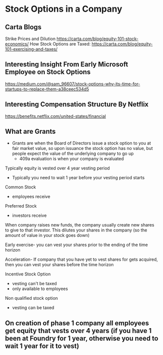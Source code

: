 # Stock Options in a Company

## Carta Blogs
Strike Prices and Dilution
https://carta.com/blog/equity-101-stock-economics/
How Stock Options are Taxed:
https://carta.com/blog/equity-101-exercising-and-taxes/
## Interesting Insight From Early Microsoft Employee on Stock Options
https://medium.com/@sam_96607/stock-options-why-its-time-for-startups-to-replace-them-a38ceec534d5
## Interesting Compensation Structure By Netflix
https://benefits.netflix.com/united-states/financial




## What are Grants
- Grants are when the Board of Directors issue a stock option to you at fair market value, so upon issuance the stock option has no value, but people expect the value of the underlying company to go up
	- 409a evaluation is when your company is evaluated

Typically equity is vested over 4 year vesting period
- Typically you need to wait 1 year before your vesting period starts


Common Stock
- employees receive

Preferred Stock
- investors receive

When company raises new funds, the company usually create new shares to give to that investor. This dilutes your shares in the company (so the amount of value in your stock goes down)


Early exercise- you can vest your shares prior to the ending of the time horizon

Acceleration- If company that you have yet to vest shares for gets acquired, then you can vest your shares before the time horizon


Incentive Stock Option
- vesting can't be taxed
- only available to employees

Non qualified stock option
- vesting can be taxed




On creation of phase 1 company all employees get equity that vests over 4 years (if you have 1 been at Foundry for 1 year, otherwise you need to wait 1 year for it to vest)
- 